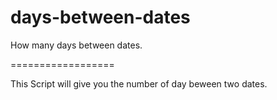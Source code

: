 days-between-dates
==================

How many days between dates.

==================

This Script will give you the number of day beween two dates.
